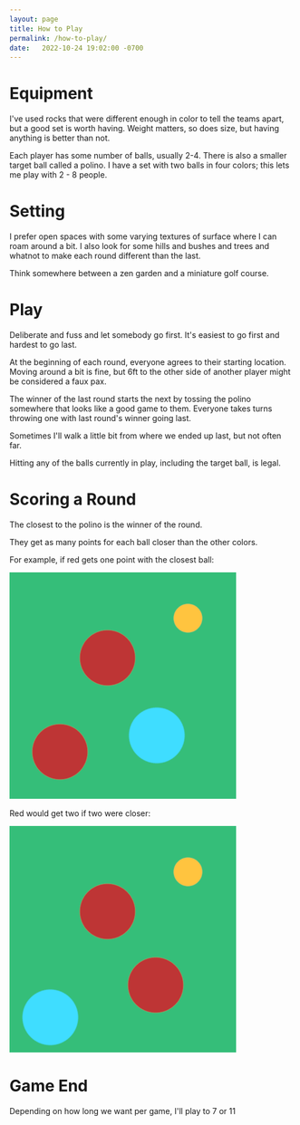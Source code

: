 ```yaml
---
layout: page
title: How to Play
permalink: /how-to-play/
date:   2022-10-24 19:02:00 -0700
---
```


Equipment
=========
I've used rocks that were different enough in color to tell the teams apart, but a good set is worth having.
Weight matters, so does size, but having anything is better than not.

Each player has some number of balls, usually 2-4. There is also a smaller target ball called a polino.
I have a set with two balls in four colors; this lets me play with 2 - 8 people.

Setting
=======
I prefer open spaces with some varying textures of surface where I can roam around a bit.
I also look for some hills and bushes and trees and whatnot to make each round different than the last.

Think somewhere between a zen garden and a miniature golf course.

Play
====

Deliberate and fuss and let somebody go first.
It's easiest to go first and hardest to go last.

At the beginning of each round, everyone agrees to their starting location.
Moving around a bit is fine, but 6ft to the other side of another player might be considered a faux pax.

The winner of the last round starts the next by tossing the polino somewhere that looks like a good game to them.
Everyone takes turns throwing one with last round's winner going last.

Sometimes I'll walk a little bit from where we ended up last, but not often far.

Hitting any of the balls currently in play, including the target ball, is legal.

Scoring a Round
===============
The closest to the polino is the winner of the round.

They get as many points for each ball closer than the other colors.

For example, if red gets one point with the closest ball:

![red wins with 1](scoring-red-1.png)

Red would get two if two were closer:

![red wins with 2](scoring-red-2.png)

Game End
========
Depending on how long we want per game, I'll play to 7 or 11
